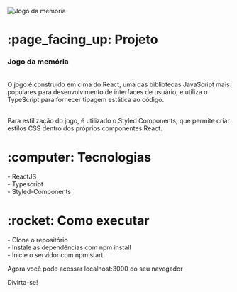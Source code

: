 ![Jogo da memoria](https://user-images.githubusercontent.com/115239333/225327103-22580e0f-9957-481b-bba1-490fbc51261f.png)


<h1> :page_facing_up: Projeto</h1>
<h3>Jogo da memória</h3> </br>
O jogo é construído em cima do React, uma das bibliotecas JavaScript mais populares para desenvolvimento de interfaces de usuário, e utiliza o TypeScript para fornecer tipagem estática ao código.</br> </br>

Para estilização do jogo, é utilizado o Styled Components, que permite criar estilos CSS dentro dos próprios componentes React.

<h1> :computer: Tecnologias</h1>
- ReactJS </br>
- Typescript </br>
- Styled-Components

<h1> :rocket: Como executar</h1>
- Clone o repositório </br>
- Instale as dependências com npm install </br>
- Inicie o servidor com npm start  </br>

Agora você pode acessar localhost:3000 do seu navegador

Divirta-se!

